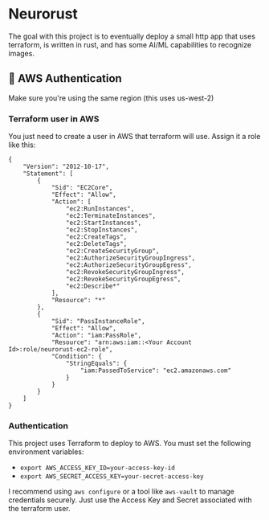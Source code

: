 # Neurorust

The goal with this project is to eventually deploy a small http app that uses terraform, is written in rust, and has
some AI/ML capabilities to recognize images.

## 🔐 AWS Authentication

Make sure you're using the same region (this uses us-west-2)

### Terraform user in AWS

You just need to create a user in AWS that terraform will use. Assign it a role like this:
```
{
    "Version": "2012-10-17",
    "Statement": [
        {
            "Sid": "EC2Core",
            "Effect": "Allow",
            "Action": [
                "ec2:RunInstances",
                "ec2:TerminateInstances",
                "ec2:StartInstances",
                "ec2:StopInstances",
                "ec2:CreateTags",
                "ec2:DeleteTags",
                "ec2:CreateSecurityGroup",
                "ec2:AuthorizeSecurityGroupIngress",
                "ec2:AuthorizeSecurityGroupEgress",
                "ec2:RevokeSecurityGroupIngress",
                "ec2:RevokeSecurityGroupEgress",
                "ec2:Describe*"
            ],
            "Resource": "*"
        },
        {
            "Sid": "PassInstanceRole",
            "Effect": "Allow",
            "Action": "iam:PassRole",
            "Resource": "arn:aws:iam::<Your Account Id>:role/neurorust-ec2-role",
            "Condition": {
                "StringEquals": {
                    "iam:PassedToService": "ec2.amazonaws.com"
                }
            }
        }
    ]
}
```

### Authentication

This project uses Terraform to deploy to AWS. You must set the following environment variables:

- `export AWS_ACCESS_KEY_ID=your-access-key-id`
- `export AWS_SECRET_ACCESS_KEY=your-secret-access-key`

I recommend using `aws configure` or a tool like `aws-vault` to manage credentials securely.
Just use the Access Key and Secret associated with the terraform user.